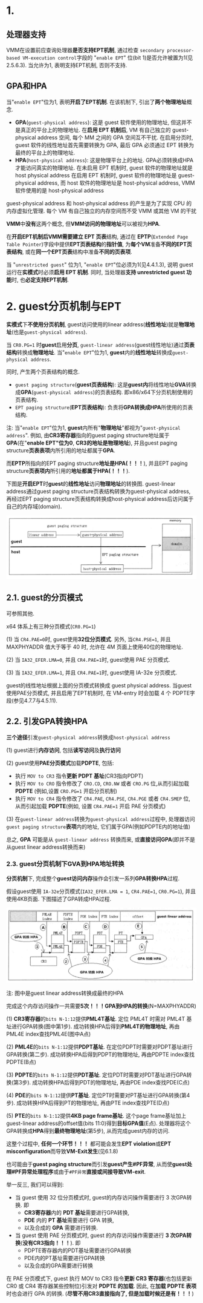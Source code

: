 
# 1. 

## 处理器支持

VMM在设置前应查询处理器**是否支持EPT机制**, 通过检查 `secondary processor-based VM-execution control`字段的 "`enable EPT`" 位(bit 1)是否允许被置为1(见2.5.6.3). 当允许为1, 表明支持EPT机制, 否则不支持.

## GPA和HPA

当"`enable EPT`"位为1, 表明**开启了EPT机制**. 在该机制下, 引出了**两个物理地址**概念.

- **GPA**(`guest-physical address`): 这是 guest 软件使用的物理地址, 但这并不是真正的平台上的物理地址. 在**启用 EPT 机制后**, VM 有自己独立的 guest-physical address 空间, 每个 MM 之间的 GPA 空间互不干扰. 在启用分页时, guest 软件的线性地址首先需要转换为 GPA, 最后 GPA 必须通过 EPT 转换为最终的平台上的物理地址.
- **HPA**(`host-physical address`): 这是物理平台上的地址. GPA必须转换成HPA才能访问真实的物理地址. 在未启用 EPT 机制时, guest 软件的物理地址就是 host physical address 在启用 EPT 机制时, guest 软件的物理地址是 guest-physical address, 而 host 软件的物理地址是 host-physical address, VMM 软件使用的是 host-physical address

guest-physical address 和 host-physical address 的产生是为了实现 CPU 的内存虚拟化管理. 每个 VM 有自己独立的内存空间而不受 VMM 或其他 VM 的干扰

**VMM**中**没有**这两个概念, 但**VMM访问的物理地址**可以被视为**HPA**.

在**开启EPT机制后VMM需要建立 EPT 页表**结构, 通过在 **EPTP**(`Extended Page Table Pointer`)字段中提供**EPT页表结构**的**指针值**, 为**每个VM**准备**不同的EPT页表结构**, 或在**同一个EPT页表**结构中准备**不同的页表项**.

当 "`unrestricted guest`" 位为1, "`enable EPT`"位必须为1(见4.4.1.3), 说明 guest 运行在**实模式**时必须**启用 EPT 机制**. 同时, 当处理器**支持 unrestricted guest 功能**时, 也**必定支持EPT机制**.

# 2. guest分页机制与EPT

**实模式**下**不使用分页机制**, guest访问使用的linear address(**线性地址**)就是**物理地址**(也是`guest-physical address`).

当 `CR0.PG=1` 时**guest**启用**分页**, `guest-linear address`(guest线性地址)通过**页表结构**转换成**物理地址**. 当"`enable EPT`"位为1, **guest**内的**线性地址**转换成`guest-physical address`.

同时, 产生两个页表结构的概念.

- `guest paging structure`(**guest页表结构**): 这是**guest内**将线性地址**GVA**转换成**GPA**(`guest-physical address`)的页表结构. 即x86/x64下分页机制使用的页表结构.
- `EPT paging structure`(**EPT页表结构**): 负责将**GPA转换成HPA**所使用的页表结构.

注: 当"`enable EPT`"位为1, **guest**内所有"**物理地址**"都视为"`guest-physical address`". 例如, 由**CR3寄存器**指向的guest paging structure地址属于**GPA**(在"**enable EPT"位为0**, **CR3的地址是物理地址**), 并且guest paging structure**页表表项**内所引用的地址都属于**GPA**.

而**EPTP**所指向的EPT paging structure**地址是HPA(！！！**), 并且EPT paging structure**页表项内**所引用的**地址都属于HPA(！！！**).

下图是**开启EPT**时**guest**的**线性地址**访问**物理地址**的转换图. guest\-linear address通过guest paging structure页表结构转换为guest\-physical address, 再经过EPT paging structure页表结构转换成host\-physical address后访问属于自己的内存域(domain).

![config](./images/1.png)

## 2.1. guest的分页模式

可参照其他.

x64 体系上有三种分页模式(`CR0.PG=1`)

(1) 当 `CR4.PAE=0`时, guest使用**32位分页模式**. 另外, 当`CR4.PSE=1`, 并且 MAXPHYADDR 值大于等于 40 时, 允许在 4M 页面上使用40位的物理地址.

(2) 当 `IA32_EFER.LMA=0`, 并且 `CR4.PAE=1`时, guest使用 PAE 分页模式.

(3) 当 `IA32_EFER.LMA=1`, 并且 `CR4.PAE=1`时, guest使用 IA-32e 分页模式.

guest的线性地址根据上面的分页模式转换成 guest physical address. 当guest使用PAE分页模式, 并且启用了EPT机制时, 在 VM-entry 时会加载 4 个 PDPTE字段(参见4.7.7与4.5.11).

## 2.2. 引发GPA转换HPA

**三个途径**引发`guest-physical address`转换成`host-physical address`

(1) guest进行**内存访问**, 包括**读写访问**及**执行访问**

(2) guest使用**PAE分页模式**加载**PDPTE**, 包括:

- 执行 `MOV to CR3` 指令**更新 PDPT 基址**(CR3指向PDPT)
- 执行 `MOV to CRO` 指令修改了 `CRO.CD`, `CRO.NW` 或者 `CRO.PG` 位,从而引起加载 **PDPTE** (例如,设置 `CRO.PG=1` 开启分页机制)
- 执行 `MOV to CR4` 指令修改了 `CR4.PAE`, `CR4.PSE`, `CR4.PGE` 或者 `CR4.SMEP` 位, 从而引起加载 **PDPTE**(例如, 设置 `CR4.PAE=1` 开启 PAE 分页模式)

(3) 在`guest-linear address`转换为`guest-physical address`过程中, 处理器访问`guest paging structure`**表项**内的地址, 它们属于GPA(例如PDPTE内的地址值)

总之, **GPA** 可能是从 `guest-linear address` 转换而来, 或**直接访问GPA**(即并不是从guest linear address转换而来)

### 2.3. guest分页机制下GVA到HPA地址转换

**分页机制**下, 完成整个**guest访问内存**操作会引发一系列**GPA转换HPA**过程.

假设guest使用 `IA-32e`分页模式(`IA32_EFER.LMA = 1`, `CR4.PAE=1`, `CR0.PG=1`), 并且使用4KB页面. 下图描述了GPA转成HPA过程.

![config](./images/2.png)

注: 图中是guest linear address转换成最终的HPA

完成这个内存访问操作一共需要**5次！！！GPA到HPA的转换**(N=MAXPHYADDR)

(1) **CR3寄存器**的`bits N-1:12`提供**PML4T基址**. 定位 PML4T 时需对 PML4T 基址进行GPA转换(图中第1步). 成功转换HPA后得到**PML4T的物理地址**, 再由PML4E index查找PML4E(图中A点)

(2) **PML4E**的`bits N-1:12`提供**PDPT基址**. 在定位PDPT时需要对PDPT基址进行GPA转换(第二步). 成功转换HPA后得到PDPT的物理地址, 再由PDPTE index查找PDPTE(B点)

(3) **PDPTE**的`bits N-1:12`提供**PDT基址**. 定位PDT时需要对PDT基址进行GPA转换(第3步). 成功转换HPA后得到PDT的物理地址, 再由PDE index查找PDE(C点)

(4) **PDE**的`bits N-1:12`提供**PT基址**. 定位PT时需要对PT基址进行GPA转换(第4步). 成功转换HPA后得到PT的物理地址, 再由PTE index查找PTE(D点)

(5) **PTE**的`bits N-1:12`提供**4KB page frame基址**. 这个page frame基址加上guest\-linear address的offset值(bits 11:0)得到**目标GPA值**(E点). 处理器将这个GPA转换成**HPA**得到**最终物理地址**(第5步), 从而完成guest内存的访问.

这整个过程中, **任何一个环节！！！** 都可能会发生**EPT violation**或**EPT misconfiguration**而导致**VM\-Exit发生**(见6.1.8)

也可能由于**guest paging structure**而引发**guest产生\#PF异常**, 从而使**guest处理\#PF异常处理程序**或由于`#PF异常`**直接或间接导致VM\-exit**.

举一反三, 我们可以得到:

- 当 guest 使用 32 位分页模式时, guest的内存访问操作需要进行 3 次GPA转换. 即
  - **CR3寄存器**内的 **PDT 基址**需要进行GPA转换,
  - **PDE** 内的 **PT 基址**需要进行 GPA 转换,
  - 以及合成的 **GPA** 需要进行转换.
- 当 guest 使用 PAE 分页模式时, guest 的内存访问操作需要进行 **3 次GPA转换**(**没有CR3指向！！！**). 即
  - PDPTE寄存器内的PDT基址需要进行GPA转换
  - PDE内的PT基址需要进行GPA转换
  - 以及合成的GPA需要进行转换

在 PAE 分页模式下, guest 执行 MOV to CR3 指令**更新 CR3 寄存器**(也包括更新 CR0 或 CR4 寄存器某些控制位)引发对 **PDPTE 的加载**. 因此, 在**加载 PDPTE 表项**时也会进行 GPA 的转换. (**尽管不用CR3直接指向了, 但是加载时候还是有！！！**)
